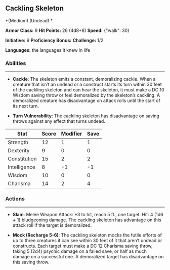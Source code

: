 ## Cackling Skeleton
*(Medium) (Undead) *

**Armor Class:** 9
**Hit Points:** 26 (4d8+8)
**Speed:** {"walk": 30}

**Initiative:** 9
**Proficiency Bonus:**
**Challenge:** 1/2

**Languages:** the languages it knew in life

### Abilities
 --- 
- **Cackle**: The skeleton emits a constant, demoralizing cackle. When a creature that isn’t an undead or a construct starts its turn within 30 feet of the cackling skeleton and can hear the skeleton, it must make a DC 10 Wisdom saving throw or feel demoralized by the skeleton’s cackling. A demoralized creature has disadvantage on attack rolls until the start of its next turn.

- **Turn Vulnerability**: The cackling skeleton has disadvantage on saving throws against any effect that turns undead.



| Stat | Score | Modifier | Save |
| ---- | ---- | ---- | ---- |
| Strength | 12 | 1 | 1 |
| Dexterity | 9 | 0 | 0 |
| Constitution | 15 | 2 | 2 |
| Intelligence | 8 | -1 | -1 |
| Wisdom | 10 | 0 | 0 |
| Charisma | 14 | 2 | 4 |

### Actions
 --- 
- **Slam**: Melee Weapon Attack: +3 to hit, reach 5 ft., one target. Hit: 4 (1d6 + 1) bludgeoning damage. The cackling skeleton has advantage on this attack roll if the target is demoralized.

- **Mock (Recharge 5-6)**: The cackling skeleton mocks the futile efforts of up to three creatures it can see within 30 feet of it that aren’t undead or constructs. Each target must make a DC 12 Charisma saving throw, taking 5 (2d4) psychic damage on a failed save, or half as much damage on a successful one. A demoralized target has disadvantage on this saving throw.

